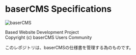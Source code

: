 # baserCMS Specifications

![baserCMS](http://basercms.net/img/basercms_logo.png)

Based Website Development Project  
Copyright (c)  baserCMS Users Community

このレポジトリは、baserCMSの仕様書を管理する為のものです。
